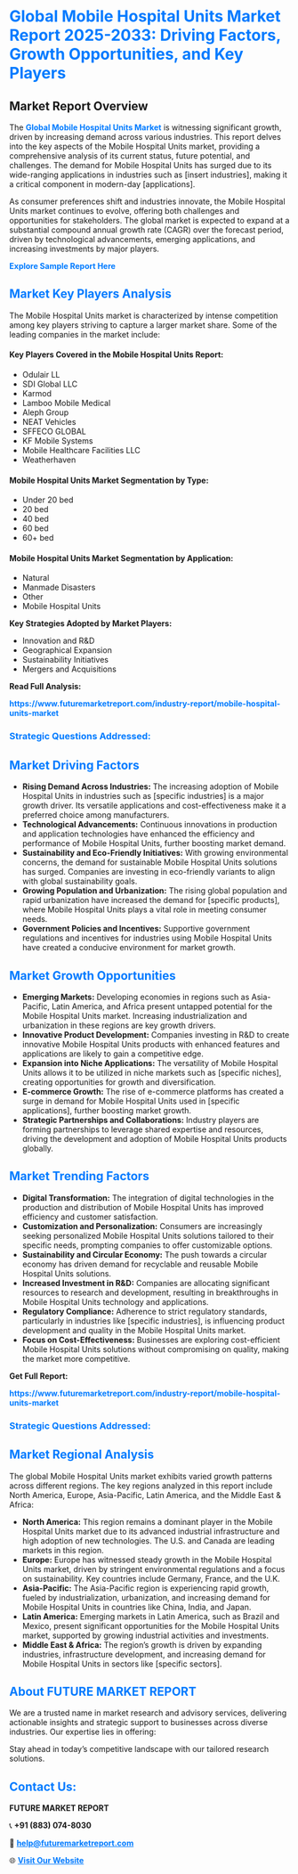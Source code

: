 <h1 style="color: #007BFF;">Global Mobile Hospital Units Market Report 2025-2033: Driving Factors, Growth Opportunities, and Key Players</h1>

<section id="overview">
<h2>Market Report Overview</h2>
<p>The <a href="https://www.futuremarketreport.com/industry-report/mobile-hospital-units-market" style="color: #007BFF; text-decoration: none;"><strong>Global Mobile Hospital Units Market</strong></a> is witnessing significant growth, driven by increasing demand across various industries. This report delves into the key aspects of the Mobile Hospital Units market, providing a comprehensive analysis of its current status, future potential, and challenges. The demand for Mobile Hospital Units has surged due to its wide-ranging applications in industries such as [insert industries], making it a critical component in modern-day [applications].</p>
<p>As consumer preferences shift and industries innovate, the Mobile Hospital Units market continues to evolve, offering both challenges and opportunities for stakeholders. The global market is expected to expand at a substantial compound annual growth rate (CAGR) over the forecast period, driven by technological advancements, emerging applications, and increasing investments by major players.</p>
</section>

<section id="overview">
<p><a href="https://www.futuremarketreport.com/request-sample/reportId=122396" style="color: #007BFF; text-decoration: none;"><strong>Explore Sample Report Here</strong></a></p>
</section>

<section id="key-players">
<h2 style="color: #007BFF;">Market Key Players Analysis</h2>
<p>The Mobile Hospital Units market is characterized by intense competition among key players striving to capture a larger market share. Some of the leading companies in the market include:</p>
<h4>Key Players Covered in the Mobile Hospital Units Report:</h4>
<ul><li>Odulair LL</li><li>SDI Global LLC</li><li>Karmod</li><li>Lamboo Mobile Medical</li><li>Aleph Group</li><li>NEAT Vehicles</li><li>SFFECO GLOBAL</li><li>KF Mobile Systems</li><li>Mobile Healthcare Facilities LLC</li><li>Weatherhaven</li></ul>
<h4>Mobile Hospital Units Market Segmentation by Type:</h4>
<ul><li>Under 20 bed</li><li>20 bed</li><li>40 bed</li><li>60 bed</li><li>60+ bed</li></ul>

<h4>Mobile Hospital Units Market Segmentation by Application:</h4>
<ul><li>Natural</li><li>Manmade Disasters</li><li>Other</li><li>Mobile Hospital Units</li></ul>
<p><strong>Key Strategies Adopted by Market Players:</strong></p>
<ul>
<li>Innovation and R&D</li>
<li>Geographical Expansion</li>
<li>Sustainability Initiatives</li>
<li>Mergers and Acquisitions</li>
</ul>
</section>

<section>
<p><strong>Read Full Analysis: </strong></p><a href="https://www.futuremarketreport.com/industry-report/mobile-hospital-units-market" style="color: #007BFF; text-decoration: none;"><strong>https://www.futuremarketreport.com/industry-report/mobile-hospital-units-market</strong></a>
<h3 style="color: #007BFF;">Strategic Questions Addressed:</h3>
</section>

<section id="driving-factors">
<h2 style="color: #007BFF;">Market Driving Factors</h2>
<ul>
<li><strong>Rising Demand Across Industries:</strong> The increasing adoption of Mobile Hospital Units in industries such as [specific industries] is a major growth driver. Its versatile applications and cost-effectiveness make it a preferred choice among manufacturers.</li>
<li><strong>Technological Advancements:</strong> Continuous innovations in production and application technologies have enhanced the efficiency and performance of Mobile Hospital Units, further boosting market demand.</li>
<li><strong>Sustainability and Eco-Friendly Initiatives:</strong> With growing environmental concerns, the demand for sustainable Mobile Hospital Units solutions has surged. Companies are investing in eco-friendly variants to align with global sustainability goals.</li>
<li><strong>Growing Population and Urbanization:</strong> The rising global population and rapid urbanization have increased the demand for [specific products], where Mobile Hospital Units plays a vital role in meeting consumer needs.</li>
<li><strong>Government Policies and Incentives:</strong> Supportive government regulations and incentives for industries using Mobile Hospital Units have created a conducive environment for market growth.</li>
</ul>
</section>

<section id="growth-opportunities">
<h2 style="color: #007BFF;">Market Growth Opportunities</h2>
<ul>
<li><strong>Emerging Markets:</strong> Developing economies in regions such as Asia-Pacific, Latin America, and Africa present untapped potential for the Mobile Hospital Units market. Increasing industrialization and urbanization in these regions are key growth drivers.</li>
<li><strong>Innovative Product Development:</strong> Companies investing in R&D to create innovative Mobile Hospital Units products with enhanced features and applications are likely to gain a competitive edge.</li>
<li><strong>Expansion into Niche Applications:</strong> The versatility of Mobile Hospital Units allows it to be utilized in niche markets such as [specific niches], creating opportunities for growth and diversification.</li>
<li><strong>E-commerce Growth:</strong> The rise of e-commerce platforms has created a surge in demand for Mobile Hospital Units used in [specific applications], further boosting market growth.</li>
<li><strong>Strategic Partnerships and Collaborations:</strong> Industry players are forming partnerships to leverage shared expertise and resources, driving the development and adoption of Mobile Hospital Units products globally.</li>
</ul>
</section>

<section id="trending-factors">
<h2 style="color: #007BFF;">Market Trending Factors</h2>
<ul>
<li><strong>Digital Transformation:</strong> The integration of digital technologies in the production and distribution of Mobile Hospital Units has improved efficiency and customer satisfaction.</li>
<li><strong>Customization and Personalization:</strong> Consumers are increasingly seeking personalized Mobile Hospital Units solutions tailored to their specific needs, prompting companies to offer customizable options.</li>
<li><strong>Sustainability and Circular Economy:</strong> The push towards a circular economy has driven demand for recyclable and reusable Mobile Hospital Units solutions.</li>
<li><strong>Increased Investment in R&D:</strong> Companies are allocating significant resources to research and development, resulting in breakthroughs in Mobile Hospital Units technology and applications.</li>
<li><strong>Regulatory Compliance:</strong> Adherence to strict regulatory standards, particularly in industries like [specific industries], is influencing product development and quality in the Mobile Hospital Units market.</li>
<li><strong>Focus on Cost-Effectiveness:</strong> Businesses are exploring cost-efficient Mobile Hospital Units solutions without compromising on quality, making the market more competitive.</li>
</ul>
</section>

<section>
<p><strong>Get Full Report: </strong></p><a href="https://www.futuremarketreport.com/industry-report/mobile-hospital-units-market" style="color: #007BFF; text-decoration: none;"><strong>https://www.futuremarketreport.com/industry-report/mobile-hospital-units-market</strong></a>
<h3 style="color: #007BFF;">Strategic Questions Addressed:</h3>
</section>


<section id="regional-analysis">
<h2 style="color: #007BFF;">Market Regional Analysis</h2>
<p>The global Mobile Hospital Units market exhibits varied growth patterns across different regions. The key regions analyzed in this report include North America, Europe, Asia-Pacific, Latin America, and the Middle East & Africa:</p>
<ul>
<li><strong>North America:</strong> This region remains a dominant player in the Mobile Hospital Units market due to its advanced industrial infrastructure and high adoption of new technologies. The U.S. and Canada are leading markets in this region.</li>
<li><strong>Europe:</strong> Europe has witnessed steady growth in the Mobile Hospital Units market, driven by stringent environmental regulations and a focus on sustainability. Key countries include Germany, France, and the U.K.</li>
<li><strong>Asia-Pacific:</strong> The Asia-Pacific region is experiencing rapid growth, fueled by industrialization, urbanization, and increasing demand for Mobile Hospital Units in countries like China, India, and Japan.</li>
<li><strong>Latin America:</strong> Emerging markets in Latin America, such as Brazil and Mexico, present significant opportunities for the Mobile Hospital Units market, supported by growing industrial activities and investments.</li>
<li><strong>Middle East & Africa:</strong> The region’s growth is driven by expanding industries, infrastructure development, and increasing demand for Mobile Hospital Units in sectors like [specific sectors].</li>
</ul>
</section>

<footer>
<h2 style="color: #007BFF;">About FUTURE MARKET REPORT</h2>
<p>We are a trusted name in market research and advisory services, delivering actionable insights and strategic support to businesses across diverse industries. Our expertise lies in offering:</p>

<p>Stay ahead in today’s competitive landscape with our tailored research solutions.</p>

<h2 style="color: #007BFF;">Contact Us:</h2>
<p><strong>FUTURE MARKET REPORT</strong></p>
<p>📞 <strong>+91 (883) 074-8030</strong></p>
<p>📧 <strong><a href="mailto:help@futuremarketreport.com" style="color: #007BFF;">help@futuremarketreport.com</a></strong></p>
<p>🌐 <strong><a href="https://www.futuremarketreport.com/" style="color: #007BFF;">Visit Our Website</a></strong></p>
</footer>